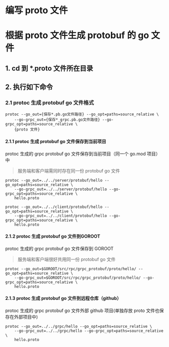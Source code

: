 
# 编写 proto 文件 


# 根据 proto 文件生成 protobuf 的 go 文件
## 1. cd 到 *.proto 文件所在目录

## 2. 执行如下命令 
### 2.1 protoc 生成 protobuf go 文件格式
```
protoc --go_out={保存*.pb.go文件路径} --go_opt=paths=source_relative \
    --go-grpc_out={保存*_grpc.pb.go文件路径} --go-grpc_opt=paths=source_relative \
    {proto 文件}
```

#### 2.1.1 protoc 生成 protobuf go 文件保存到当前项目
protoc 生成的 grpc protobuf go 文件保存到当前项目（同一个 go.mod 项目）中
> 服务端和客户端需同时存在同一份 protobuf go 文件
```server
protoc --go_out=../../server/protobuf/hello --go_opt=paths=source_relative \
    --go-grpc_out=../../server/protobuf/hello --go-grpc_opt=paths=source_relative \
    hello.proto
```
```client
protoc --go_out=../../client/protobuf/hello --go_opt=paths=source_relative \
    --go-grpc_out=../../client/protobuf/hello --go-grpc_opt=paths=source_relative \
    hello.proto
```

#### 2.1.2 protoc 生成 protobuf go 文件到GOROOT
protoc 生成的 grpc protobuf go 文件保存到 GOROOT
> 服务端和客户端很好共用同一份 protobuf go 文件
```
protoc --go_out=$GOROOT/src/rpc/grpc_protobuf/proto/hello/ --go_opt=paths=source_relative \
    --go-grpc_out=$GOROOT/src/rpc/grpc_protobuf/proto/hello/ --go-grpc_opt=paths=source_relative \
    hello.proto
```

#### 2.1.3 protoc 生成 protobuf go 文件到远程仓库（github）
protoc 生成的 grpc protobuf go 文件外部 github 项目(单独存放 proto 文件也保存在外部项目中)
```
protoc --go_out=../../grpc/hello --go_opt=paths=source_relative \
    --go-grpc_out=../../grpc/hello --go-grpc_opt=paths=source_relative \
    hello.proto
```
